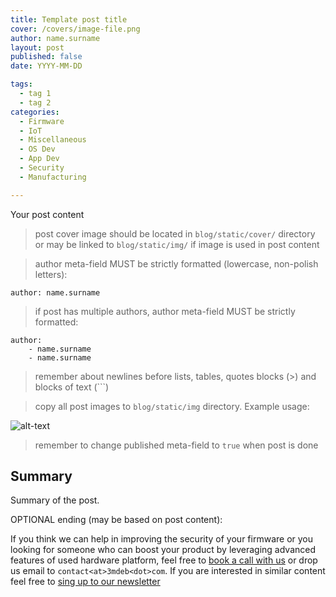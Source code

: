 ```yaml
---
title: Template post title
cover: /covers/image-file.png
author: name.surname
layout: post
published: false
date: YYYY-MM-DD

tags:
  - tag 1
  - tag 2
categories:
  - Firmware
  - IoT
  - Miscellaneous
  - OS Dev
  - App Dev
  - Security
  - Manufacturing

---
```


Your post content

> post cover image should be located in `blog/static/cover/` directory or may be
  linked to `blog/static/img/` if image is used in post content

> author meta-field MUST be strictly formatted (lowercase, non-polish letters):

```
author: name.surname
```

> if post has multiple authors, author meta-field MUST be strictly formatted:

```
author:
    - name.surname
    - name.surname
```

> remember about newlines before lists, tables, quotes blocks (>) and blocks of
  text (\`\`\`)

> copy all post images to `blog/static/img` directory. Example usage:

![alt-text](/img/file-name.jpg)

> remember to change published meta-field to `true` when post is done

## Summary

Summary of the post.

OPTIONAL ending (may be based on post content):

If you think we can help in improving the security of your firmware or you
looking for someone who can boost your product by leveraging advanced features
of used hardware platform, feel free to [book a call with us](https://calendly.com/3mdeb/consulting-remote-meeting)
or drop us email to `contact<at>3mdeb<dot>com`. If you are interested in similar
content feel free to [sing up to our newsletter](http://eepurl.com/gfoekD)
